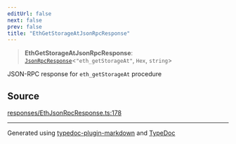 ```yaml
---
editUrl: false
next: false
prev: false
title: "EthGetStorageAtJsonRpcResponse"
---
```


> **EthGetStorageAtJsonRpcResponse**: [`JsonRpcResponse`](/reference/tevm/jsonrpc/type-aliases/jsonrpcresponse/)\<`"eth_getStorageAt"`, `Hex`, `string`\>

JSON-RPC response for `eth_getStorageAt` procedure

## Source

[responses/EthJsonRpcResponse.ts:178](https://github.com/evmts/tevm-monorepo/blob/main/packages/procedures-spec/src/responses/EthJsonRpcResponse.ts#L178)

***
Generated using [typedoc-plugin-markdown](https://www.npmjs.com/package/typedoc-plugin-markdown) and [TypeDoc](https://typedoc.org/)
